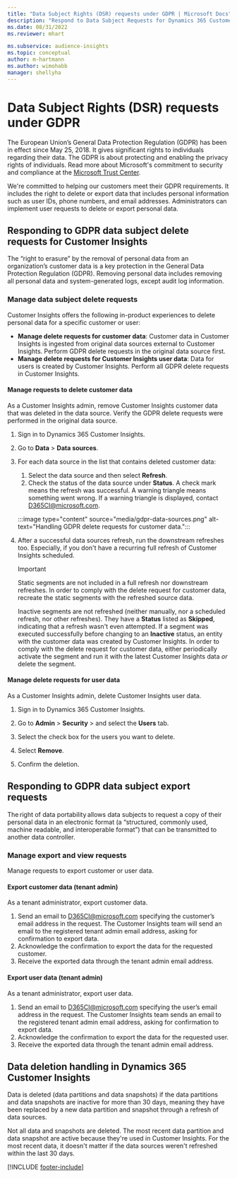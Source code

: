 ```yaml
---
title: "Data Subject Rights (DSR) requests under GDPR | Microsoft Docs"
description: "Respond to Data Subject Requests for Dynamics 365 Customer Insights."
ms.date: 08/31/2022
ms.reviewer: mhart

ms.subservice: audience-insights
ms.topic: conceptual
author: m-hartmann
ms.author: wimohabb
manager: shellyha
---
```


# Data Subject Rights (DSR) requests under GDPR

The European Union’s General Data Protection Regulation (GDPR) has been in effect since May 25, 2018. It gives significant rights to individuals regarding their data. The GDPR is about protecting and enabling the privacy rights of individuals. Read more about Microsoft's commitment to security and compliance at the [Microsoft Trust Center](https://www.microsoft.com/trust-center).

We're committed to helping our customers meet their GDPR requirements. It includes the right to delete or export data that includes personal information such as user IDs, phone numbers, and email addresses. Administrators can implement user requests to delete or export personal data.

## Responding to GDPR data subject delete requests for Customer Insights

The “right to erasure” by the removal of personal data from an organization’s customer data is a key protection in the General Data Protection Regulation (GDPR). Removing personal data includes removing all personal data and system-generated logs, except audit log information.

### Manage data subject delete requests

Customer Insights offers the following in-product experiences to delete personal data for a specific customer or user:

- **Manage delete requests for customer data**: Customer data in Customer Insights is ingested from original data sources external to Customer Insights. Perform GDPR delete requests in the original data source first.
- **Manage delete requests for Customer Insights user data**: Data for users is created by Customer Insights. Perform all GDPR delete requests in Customer Insights.

#### Manage requests to delete customer data

As a Customer Insights admin, remove Customer Insights customer data that was deleted in the data source. Verify the GDPR delete requests were performed in the original data source.

1. Sign in to Dynamics 365 Customer Insights.

1. Go to **Data** > **Data sources**.

1. For each data source in the list that contains deleted customer data:
   1. Select the data source and then select **Refresh**.
   1. Check the status of the data source under **Status**. A check mark means the refresh was successful. A warning triangle means something went wrong. If a warning triangle is displayed, contact D365CI@microsoft.com.

   :::image type="content" source="media/gdpr-data-sources.png" alt-text="Handling GDPR delete requests for customer data.":::

1. After a successful data sources refresh, run the downstream refreshes too. Especially, if you don't have a recurring full refresh of Customer Insights scheduled.

   > [!IMPORTANT]
   > Static segments are not included in a full refresh nor downstream refreshes. In order to comply with the delete request for customer data, recreate the static segments with the refreshed source data.
   >
   > Inactive segments are not refreshed (neither manually, nor a scheduled refresh, nor other refreshes). They have a **Status** listed as **Skipped**, indicating that a refresh wasn't even attempted. If a segment was executed successfully before changing to an **Inactive** status, an entity with the customer data was created by Customer Insights. In order to comply with the delete request for customer data, either periodically activate the segment and run it with the latest Customer Insights data *or* delete the segment.

#### Manage delete requests for user data

As a Customer Insights admin, delete Customer Insights user data.

1. Sign in to Dynamics 365 Customer Insights.

1. Go to **Admin** > **Security** > and select the **Users** tab.

1. Select the check box for the users you want to delete.

1. Select **Remove**.

1. Confirm the deletion.

## Responding to GDPR data subject export requests

The right of data portability allows data subjects to request a copy of their personal data in an electronic format (a “structured, commonly used, machine readable, and interoperable format”) that can be transmitted to another data controller.

### Manage export and view requests

Manage requests to export customer or user data.

#### Export customer data (tenant admin)

As a tenant administrator, export customer data.

1. Send an email to D365CI@microsoft.com specifying the customer’s email address in the request. The Customer Insights team will send an email to the registered tenant admin email address, asking for confirmation to export data.
2. Acknowledge the confirmation to export the data for the requested customer.
3. Receive the exported data through the tenant admin email address.

#### Export user data (tenant admin)

As a tenant administrator, export user data.

1. Send an email to D365CI@microsoft.com specifying the user’s email address in the request. The Customer Insights team sends an email to the registered tenant admin email address, asking for confirmation to export data.
1. Acknowledge the confirmation to export the data for the requested user.
1. Receive the exported data through the tenant admin email address.

## Data deletion handling in Dynamics 365 Customer Insights

Data is deleted (data partitions and data snapshots) if the data partitions and data snapshots are inactive for more than 30 days, meaning they have been replaced by a new data partition and snapshot through a refresh of data sources.

Not all data and snapshots are deleted. The most recent data partition and data snapshot are active because they're used in Customer Insights. For the most recent data, it doesn't matter if the data sources weren't refreshed within the last 30 days.

[!INCLUDE [footer-include](includes/footer-banner.md)]
